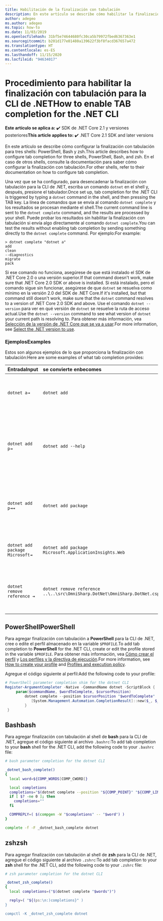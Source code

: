```yaml
---
title: Habilitación de la finalización con tabulación
description: En este artículo se describe cómo habilitar la finalización con tabulación para la CLI de .NET en PowerShell, bash y zsh.
author: adegeo
ms.author: adegeo
ms.topic: how-to
ms.date: 11/03/2019
ms.openlocfilehash: 31bf5e74644680fc30ca5b79972fbed6367363e1
ms.sourcegitcommit: b201d177e01480a139622f3bf8facd367657a472
ms.translationtype: HT
ms.contentlocale: es-ES
ms.lasthandoff: 11/15/2020
ms.locfileid: "94634017"
---
```

# <a name="how-to-enable-tab-completion-for-the-net-cli"></a><span data-ttu-id="c9ade-103">Procedimiento para habilitar la finalización con tabulación para la CLI de .NET</span><span class="sxs-lookup"><span data-stu-id="c9ade-103">How to enable TAB completion for the .NET CLI</span></span>

<span data-ttu-id="c9ade-104">**Este artículo se aplica a:** ✔️ SDK de .NET Core 2.1 y versiones posteriores</span><span class="sxs-lookup"><span data-stu-id="c9ade-104">**This article applies to:** ✔️ .NET Core 2.1 SDK and later versions</span></span>

<span data-ttu-id="c9ade-105">En este artículo se describe cómo configurar la finalización con tabulación para tres shells: PowerShell, Bash y zsh.</span><span class="sxs-lookup"><span data-stu-id="c9ade-105">This article describes how to configure tab completion for three shells, PowerShell, Bash, and zsh.</span></span> <span data-ttu-id="c9ade-106">En el caso de otros shells, consulte la documentación para saber cómo configurar la finalización con tabulación.</span><span class="sxs-lookup"><span data-stu-id="c9ade-106">For other shells, refer to their documentation on how to configure tab completion.</span></span>

<span data-ttu-id="c9ade-107">Una vez que se ha configurado, para desencadenar la finalización con tabulación para la CLI de .NET, escriba un comando `dotnet` en el shell y, después, presione el tabulador.</span><span class="sxs-lookup"><span data-stu-id="c9ade-107">Once set up, tab completion for the .NET CLI is triggered by typing a `dotnet` command in the shell, and then pressing the TAB key.</span></span> <span data-ttu-id="c9ade-108">La línea de comandos que se envía al comando `dotnet complete` y los resultados se procesan mediante el shell.</span><span class="sxs-lookup"><span data-stu-id="c9ade-108">The current command line is sent to the `dotnet complete` command, and the results are processed by your shell.</span></span> <span data-ttu-id="c9ade-109">Puede probar los resultados sin habilitar la finalización con tabulación si envía algo directamente al comando `dotnet complete`.</span><span class="sxs-lookup"><span data-stu-id="c9ade-109">You can test the results without enabling tab completion by sending something directly to the `dotnet complete` command.</span></span> <span data-ttu-id="c9ade-110">Por ejemplo:</span><span class="sxs-lookup"><span data-stu-id="c9ade-110">For example:</span></span>

```console
> dotnet complete "dotnet a"
add
clean
--diagnostics
migrate
pack
```

<span data-ttu-id="c9ade-111">Si ese comando no funciona, asegúrese de que está instalado el SDK de .NET Core 2.0 o una versión superior.</span><span class="sxs-lookup"><span data-stu-id="c9ade-111">If that command doesn't work, make sure that .NET Core 2.0 SDK or above is installed.</span></span> <span data-ttu-id="c9ade-112">Si está instalado, pero el comando sigue sin funcionar, asegúrese de que `dotnet` se resuelva como mínimo en la versión 2.0 del SDK de .NET Core.</span><span class="sxs-lookup"><span data-stu-id="c9ade-112">If it's installed, but that command still doesn't work, make sure that the `dotnet` command resolves to a version of .NET Core 2.0 SDK and above.</span></span> <span data-ttu-id="c9ade-113">Use el comando `dotnet --version` para ver en qué versión de `dotnet` se resuelve la ruta de acceso actual.</span><span class="sxs-lookup"><span data-stu-id="c9ade-113">Use the `dotnet --version` command to see what version of `dotnet` your current path is resolving to.</span></span> <span data-ttu-id="c9ade-114">Para obtener más información, vea [Selección de la versión de .NET Core que se va a usar](../versions/selection.md).</span><span class="sxs-lookup"><span data-stu-id="c9ade-114">For more information, see [Select the .NET version to use](../versions/selection.md).</span></span>

### <a name="examples"></a><span data-ttu-id="c9ade-115">Ejemplos</span><span class="sxs-lookup"><span data-stu-id="c9ade-115">Examples</span></span>

<span data-ttu-id="c9ade-116">Estos son algunos ejemplos de lo que proporciona la finalización con tabulación:</span><span class="sxs-lookup"><span data-stu-id="c9ade-116">Here are some examples of what tab completion provides:</span></span>

<span data-ttu-id="c9ade-117">Entrada</span><span class="sxs-lookup"><span data-stu-id="c9ade-117">Input</span></span>                                | <span data-ttu-id="c9ade-118">se convierte en</span><span class="sxs-lookup"><span data-stu-id="c9ade-118">becomes</span></span>                                                                     | <span data-ttu-id="c9ade-119">porque</span><span class="sxs-lookup"><span data-stu-id="c9ade-119">because</span></span>
:------------------------------------|:----------------------------------------------------------------------------|:--------------------------------
`dotnet a⇥`                          | `dotnet add`                                                                 | <span data-ttu-id="c9ade-120">`add` es el primer subcomando, por orden alfabético.</span><span class="sxs-lookup"><span data-stu-id="c9ade-120">`add` is the first subcommand, alphabetically.</span></span>
`dotnet add p⇥`                      | `dotnet add --help`                                                          | <span data-ttu-id="c9ade-121">La finalización con tabulación hace coincidir las subcadenas y `--help` aparece primero alfabéticamente.</span><span class="sxs-lookup"><span data-stu-id="c9ade-121">Tab completion matches substrings and `--help` comes first alphabetically.</span></span>
`dotnet add p⇥⇥`                    | `dotnet add package`                                                          | <span data-ttu-id="c9ade-122">Al presionar la tecla Tab una segunda vez aparece la siguiente sugerencia.</span><span class="sxs-lookup"><span data-stu-id="c9ade-122">Pressing tab a second time brings up the next suggestion.</span></span>
`dotnet add package Microsoft⇥`      | `dotnet add package Microsoft.ApplicationInsights.Web`                      | <span data-ttu-id="c9ade-123">Los resultados se devuelven por orden alfabético.</span><span class="sxs-lookup"><span data-stu-id="c9ade-123">Results are returned alphabetically.</span></span>
`dotnet remove reference ⇥`          | `dotnet remove reference ..\..\src\OmniSharp.DotNet\OmniSharp.DotNet.csproj` | <span data-ttu-id="c9ade-124">La finalización con tabulación es compatible con archivos de proyecto.</span><span class="sxs-lookup"><span data-stu-id="c9ade-124">Tab completion is project file aware.</span></span>

## <a name="powershell"></a><span data-ttu-id="c9ade-125">PowerShell</span><span class="sxs-lookup"><span data-stu-id="c9ade-125">PowerShell</span></span>

<span data-ttu-id="c9ade-126">Para agregar finalización con tabulación a **PowerShell** para la CLI de .NET, cree o edite el perfil almacenado en la variable `$PROFILE`.</span><span class="sxs-lookup"><span data-stu-id="c9ade-126">To add tab completion to **PowerShell** for the .NET CLI, create or edit the profile stored in the variable `$PROFILE`.</span></span> <span data-ttu-id="c9ade-127">Para obtener más información, vea [Cómo crear el perfil](/powershell/module/microsoft.powershell.core/about/about_profiles#how-to-create-a-profile) y [Los perfiles y la directiva de ejecución](/powershell/module/microsoft.powershell.core/about/about_profiles#profiles-and-execution-policy).</span><span class="sxs-lookup"><span data-stu-id="c9ade-127">For more information, see [How to create your profile](/powershell/module/microsoft.powershell.core/about/about_profiles#how-to-create-a-profile) and [Profiles and execution policy](/powershell/module/microsoft.powershell.core/about/about_profiles#profiles-and-execution-policy).</span></span>

<span data-ttu-id="c9ade-128">Agregue el código siguiente al perfil:</span><span class="sxs-lookup"><span data-stu-id="c9ade-128">Add the following code to your profile:</span></span>

```powershell
# PowerShell parameter completion shim for the dotnet CLI
Register-ArgumentCompleter -Native -CommandName dotnet -ScriptBlock {
     param($commandName, $wordToComplete, $cursorPosition)
         dotnet complete --position $cursorPosition "$wordToComplete" | ForEach-Object {
            [System.Management.Automation.CompletionResult]::new($_, $_, 'ParameterValue', $_)
         }
 }
```

## <a name="bash"></a><span data-ttu-id="c9ade-129">Bash</span><span class="sxs-lookup"><span data-stu-id="c9ade-129">bash</span></span>

<span data-ttu-id="c9ade-130">Para agregar finalización con tabulación al shell de **bash** para la CLI de .NET, agregue el código siguiente al archivo `.bashrc`:</span><span class="sxs-lookup"><span data-stu-id="c9ade-130">To add tab completion to your **bash** shell for the .NET CLI, add the following code to your `.bashrc` file:</span></span>

```bash
# bash parameter completion for the dotnet CLI

_dotnet_bash_complete()
{
  local word=${COMP_WORDS[COMP_CWORD]}

  local completions
  completions="$(dotnet complete --position "${COMP_POINT}" "${COMP_LINE}" 2>/dev/null)"
  if [ $? -ne 0 ]; then
    completions=""
  fi

  COMPREPLY=( $(compgen -W "$completions" -- "$word") )
}

complete -f -F _dotnet_bash_complete dotnet
```

## <a name="zsh"></a><span data-ttu-id="c9ade-131">zsh</span><span class="sxs-lookup"><span data-stu-id="c9ade-131">zsh</span></span>

<span data-ttu-id="c9ade-132">Para agregar finalización con tabulación al shell de **zsh** para la CLI de .NET, agregue el código siguiente al archivo `.zshrc`:</span><span class="sxs-lookup"><span data-stu-id="c9ade-132">To add tab completion to your **zsh** shell for the .NET CLI, add the following code to your `.zshrc` file:</span></span>

```zsh
# zsh parameter completion for the dotnet CLI

_dotnet_zsh_complete()
{
  local completions=("$(dotnet complete "$words")")

  reply=( "${(ps:\n:)completions}" )
}

compctl -K _dotnet_zsh_complete dotnet
```
